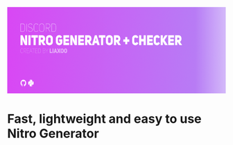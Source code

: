 
  <a href="https://github.com/othneildrew/Best-README-Template">
    <img src="images/NitroGenerator.png" alt="Logo" width="800" height="200">
  </a>
  

# Fast, lightweight and easy to use Nitro Generator

